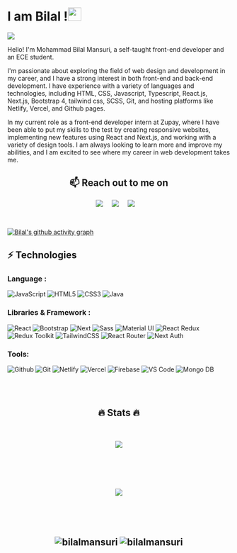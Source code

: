 # I am Bilal !<img src="https://raw.githubusercontent.com/aemmadi/aemmadi/master/wave.gif" width="30px"><br/>
 ![](https://komarev.com/ghpvc/?username=bilal-23)<br/>
 
Hello! I'm Mohammad Bilal Mansuri, a self-taught front-end developer and an ECE student.

I'm passionate about exploring the field of web design and development in my career, and I have a strong interest in both front-end and back-end development. I have experience with a variety of languages and technologies, including HTML, CSS, Javascript, Typescript, React.js, Next.js, Bootstrap 4, tailwind css, SCSS, Git, and hosting platforms like Netlify, Vercel, and Github pages.

In my current role as a front-end developer intern at Zupay, where I have been able to put my skills to the test by creating responsive websites, implementing new features using React and Next.js, and working with a variety of design tools. I am always looking to learn more and improve my abilities, and I am excited to see where my career in web development takes me.<br/>
 

 <h2 align="center">📫 Reach out to me on</h2>
<p align="center">
  <a target="_blank"href="https://www.linkedin.com/in/bilalmansuri"><img src="https://img.shields.io/badge/linkedin-%230077B5.svg?&style=for-the-badge&logo=linkedin&logoColor=white" /></a>&nbsp;&nbsp;&nbsp;&nbsp;
  <a target="_blank"href="https://twitter.com/bilalmansuri2e"><img src="https://img.shields.io/badge/twitter-%231DA1F2.svg?&style=for-the-badge&logo=twitter&logoColor=white" /></a>&nbsp;&nbsp;&nbsp;&nbsp;
  <a href="mailto:mansuribilal101@gmail.com?subject=Hello%20Bilal,%20From%20Github"><img src="https://img.shields.io/badge/gmail-%23D14836.svg?&style=for-the-badge&logo=gmail&logoColor=white" /></a>&nbsp;&nbsp;&nbsp;&nbsp;
</p><br/>

[![Bilal's github activity graph](https://activity-graph.herokuapp.com/graph?username=bilal-23&theme=xcode)](https://git.io/bilal-23) <br/>

## ⚡ Technologies

### Language :
![JavaScript](https://img.shields.io/badge/-JavaScript-%23F7DF1C?style=for-the-badge&logo=javascript&logoColor=000000&labelColor=%23F7DF1C&color=%23FFCE5A)
![HTML5](https://img.shields.io/badge/-HTML5-%23E44D27?style=for-the-badge&logo=html5&logoColor=ffffff)
![CSS3](https://img.shields.io/badge/-CSS3-%231572B6?style=for-the-badge&logo=css3)
![Java](https://img.shields.io/badge/-Java-%23CC6699?style=for-the-badge&logo=java&logoColor=ffffff)


### Libraries & Framework :

![React](https://img.shields.io/badge/-React%20JS-007ACC?style=for-the-badge&logo=react&logoColor=ffffff)
![Bootstrap](https://img.shields.io/badge/-Bootstrap-563D7C?style=for-the-badge&logo=bootstrap&logoColor=ffffff)
![Next](https://img.shields.io/badge/-Next-000000?style=for-the-badge&logo=next.js&logoColor=ffffff)
![Sass](https://img.shields.io/badge/-Sass-%23CC6699?style=for-the-badge&logo=sass&logoColor=ffffff)
![Material UI](https://img.shields.io/badge/-Material%20UI-%23000000?style=for-the-badge&logo=material-ui&logoColor=ffffff)
![React Redux](https://img.shields.io/badge/-React%20Redux-764abc?style=for-the-badge&logo=redux&logoColor=ffffff)
![Redux Toolkit](https://img.shields.io/badge/-Redux%20Toolkit-764abc?style=for-the-badge&logo=redux&logoColor=ffffff)
![TailwindCSS](https://img.shields.io/badge/-Tailwind%20CSS-22D3EE?style=for-the-badge&logo=tailwindcss&logoColor=ffffff)
![React Router](https://img.shields.io/badge/-react%20router-2D2D2D?style=for-the-badge&logo=reactrouter&logoColor=ffffff)
![Next Auth](https://img.shields.io/badge/-Next%20Auth-1786fb?style=for-the-badge&logo=nextauthjs&logoColor=ffffff)

### Tools:

![Github](https://img.shields.io/badge/-Github-444444?style=for-the-badge&logo=github&logoColor=ffffff)
![Git](https://img.shields.io/badge/-Git-000000?style=for-the-badge&logo=git&logoColor=ffffff)
![Netlify](https://img.shields.io/badge/-netlify-007ADD?style=for-the-badge&logo=netlify&logoColor=ffffff)
![Vercel](https://img.shields.io/badge/-vercel-000000?style=for-the-badge&logo=vercel&logoColor=ffffff)
![Firebase](https://img.shields.io/badge/-Firebase-FFCA28?style=for-the-badge&logo=firebase&logoColor=ffffff)
![VS Code](http://img.shields.io/badge/-VS%20Code-007ACC?style=for-the-badge&logo=visual-studio-code&logoColor=ffffff)
![Mongo DB](https://img.shields.io/badge/-Mongo%20DB-4DB33D?style=for-the-badge&logo=mongodb&logoColor=ffffff)

<br/>
<br/>

  <h2 align="center">🔥 Stats 🔥<h2/>
 <div style="
    display: flex;
    align-items: center;
    justify-content: center;
    flex-direction: column;
">
  <p align="center">
  <a href="https://github.com/bilal-23/github-readme-streak-stats">
    <img src="https://github-readme-streak-stats.herokuapp.com/?user=bilal-23&theme=dark&hide_border=true&background=0D1117&stroke=0000"/>
  </a>
   </p>
  <br/>
<br/>
<p align="center">
  <a href="https://github.com/ryo-ma/github-profile-trophy" target="_blank">
    <img src="https://github-profile-trophy.vercel.app/?username=bilal-23&theme=gruvbox"/>
  </a>
</p>
<br/>
<br/>
 <p align="center">
<img src="https://github-readme-stats.vercel.app/api?username=bilal-23&show_icons=true&theme=dracula" alt="bilalmansuri" />
<img src="https://github-readme-stats.vercel.app/api/top-langs/?username=bilal-23&theme=dracula&layout=compact" alt="bilalmansuri" />
</p>
  <br/>
<br/>
</div>
